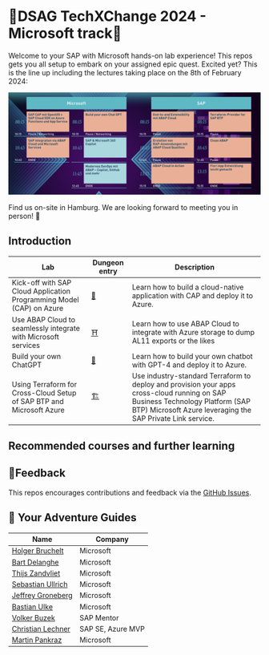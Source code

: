 # 🌌DSAG TechXChange 2024 - Microsoft track📎

Welcome to your SAP with Microsoft hands-on lab experience! This repos gets you all setup to embark on your assigned epic quest. Excited yet? This is the line up including the lectures taking place on the 8th of February 2024:

![Epic Quests](./img/agenda.png)

Find us on-site in Hamburg. We are looking forward to meeting you in person! 🤝

## Introduction

| Lab             | Dungeon entry  | Description |
| ---------------- | -------- | -------- |
| Kick-off with SAP Cloud Application Programming Model (CAP) on Azure | [🏰](./1-sap-cap-on-azure/README.md) | Learn how to build a cloud-native application with CAP and deploy it to Azure. |
| Use ABAP Cloud to seamlessly integrate with Microsoft services | [⛩️](./2-abap-cloud-with-microsoft/README.md) | Learn how to use ABAP Cloud to integrate with Azure storage to dump AL11 exports or the likes |
| Build your own ChatGPT | [🧙](./3-build-your-own-chatgpt/README.md) | Learn how to build your own chatbot with GPT-4 and deploy it to Azure. |
| Using Terraform for Cross-Cloud Setup of SAP BTP and Microsoft Azure | [🏗️](https://github.com/SAP-samples/teched2023-XP160) | Use industry-standard Terraform to deploy and provision your apps cross-cloud running on SAP Business Technology Platform (SAP BTP) Microsoft Azure leveraging the SAP Private Link service. |

## Recommended courses and further learning

## 📢Feedback

This repos encourages contributions and feedback via the [GitHub Issues](https://github.com/MartinPankraz/DSAGTechXChange24/issues/new/choose).

## 🚸 Your Adventure Guides

| Name             | Company  |
| ---------------- | -------- |
| [Holger Bruchelt](https://www.linkedin.com/in/holger-bruchelt/)  | Microsoft |
| [Bart Delanghe](https://www.linkedin.com/in/bart-delanghe/)    | Microsoft |
| [Thijs Zandvliet](https://www.linkedin.com/in/thijszandvliet/)  | Microsoft |
| [Sebastian Ullrich](https://www.linkedin.com/in/sebastian-ullrich-677b36168/)| Microsoft |
| [Jeffrey Groneberg](https://www.linkedin.com/in/jeffrey-groneberg-84b47412/)| Microsoft |
| [Bastian Ulke](https://www.linkedin.com/in/bastian-ulke/)     | Microsoft |
| [Volker Buzek](https://www.linkedin.com/in/volkerbuzek/)     | SAP Mentor |
| [Christian Lechner](https://www.linkedin.com/in/christian-lechner-inthecloud/)| SAP SE, Azure MVP |
| [Martin Pankraz](https://www.linkedin.com/in/martin-pankraz/)   | Microsoft |
